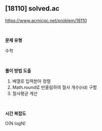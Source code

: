 ## [18110] solved.ac

https://www.acmicpc.net/problem/18110

<br>

**문제 유형**

수학

<br>

**풀이 방법 도출**

1. 배열로 입력받아 정렬
2. Math.round로 반올림하여 절사 개수(rid) 구함 
3. 절사평균 계산

<br>

**시간 복잡도**

O(N logN)